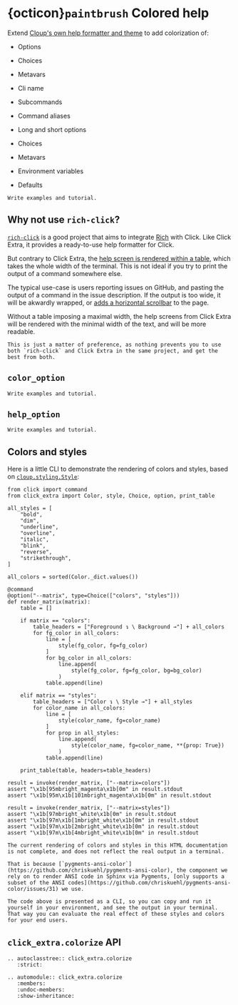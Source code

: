 # {octicon}`paintbrush` Colored help

Extend
[Cloup's own help formatter and theme](https://cloup.readthedocs.io/en/stable/pages/formatting.html#help-formatting-and-themes)
to add colorization of:

- Options

- Choices

- Metavars

- Cli name

- Subcommands

- Command aliases

- Long and short options

- Choices

- Metavars

- Environment variables

- Defaults

```{todo}
Write examples and tutorial.
```

## Why not use `rich-click`?

[`rich-click`](https://github.com/ewels/rich-click) is a good project that aims to integrate [Rich](https://github.com/Textualize/rich) with Click. Like Click Extra, it provides a ready-to-use help formatter for Click.

But contrary to Click Extra, the [help screen is rendered within a table](https://github.com/ewels/rich-click#styling), which takes the whole width of the terminal. This is not ideal if you try to print the output of a command somewhere else.

The typical use-case is users reporting issues on GitHub, and pasting the output of a command in the issue description. If the output is too wide, it will be akwardly wrapped, or [adds a horizontal scrollbar](https://github.com/callowayproject/bump-my-version/pull/23#issuecomment-1602007874) to the page.

Without a table imposing a maximal width, the help screens from Click Extra will be rendered with the minimal width of the text, and will be more readable.

```{hint}
This is just a matter of preference, as nothing prevents you to use both `rich-click` and Click Extra in the same project, and get the best from both.
```

## `color_option`

```{todo}
Write examples and tutorial.
```

## `help_option`

```{todo}
Write examples and tutorial.
```

## Colors and styles

Here is a little CLI to demonstrate the rendering of colors and styles, based on [`cloup.styling.Style`](https://cloup.readthedocs.io/en/stable/autoapi/cloup/styling/index.html#cloup.styling.Style):

```{click:example}
from click import command
from click_extra import Color, style, Choice, option, print_table

all_styles = [
    "bold",
    "dim",
    "underline",
    "overline",
    "italic",
    "blink",
    "reverse",
    "strikethrough",
]

all_colors = sorted(Color._dict.values())

@command
@option("--matrix", type=Choice(["colors", "styles"]))
def render_matrix(matrix):
    table = []

    if matrix == "colors":
        table_headers = ["Foreground ↴ \ Background →"] + all_colors
        for fg_color in all_colors:
            line = [
                style(fg_color, fg=fg_color)
            ]
            for bg_color in all_colors:
                line.append(
                    style(fg_color, fg=fg_color, bg=bg_color)
                )
            table.append(line)

    elif matrix == "styles":
        table_headers = ["Color ↴ \ Style →"] + all_styles
        for color_name in all_colors:
            line = [
                style(color_name, fg=color_name)
            ]
            for prop in all_styles:
                line.append(
                    style(color_name, fg=color_name, **{prop: True})
                )
            table.append(line)

    print_table(table, headers=table_headers)
```

```{click:run}
result = invoke(render_matrix, ["--matrix=colors"])
assert "\x1b[95mbright_magenta\x1b[0m" in result.stdout
assert "\x1b[95m\x1b[101mbright_magenta\x1b[0m" in result.stdout
```

```{click:run}
result = invoke(render_matrix, ["--matrix=styles"])
assert "\x1b[97mbright_white\x1b[0m" in result.stdout
assert "\x1b[97m\x1b[1mbright_white\x1b[0m" in result.stdout
assert "\x1b[97m\x1b[2mbright_white\x1b[0m" in result.stdout
assert "\x1b[97m\x1b[4mbright_white\x1b[0m" in result.stdout
```

```{caution}
The current rendering of colors and styles in this HTML documentation is not complete, and does not reflect the real output in a terminal.

That is because [`pygments-ansi-color`](https://github.com/chriskuehl/pygments-ansi-color), the component we rely on to render ANSI code in Sphinx via Pygments, [only supports a subset of the ANSI codes](https://github.com/chriskuehl/pygments-ansi-color/issues/31) we use.
```

```{tip}
The code above is presented as a CLI, so you can copy and run it yourself in your environment, and see the output in your terminal. That way you can evaluate the real effect of these styles and colors for your end users.
```

## `click_extra.colorize` API

```{eval-rst}
.. autoclasstree:: click_extra.colorize
   :strict:
```

```{eval-rst}
.. automodule:: click_extra.colorize
   :members:
   :undoc-members:
   :show-inheritance:
```
